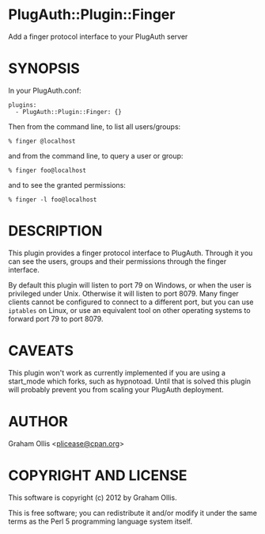 # PlugAuth::Plugin::Finger

Add a finger protocol interface to your PlugAuth server

# SYNOPSIS

In your PlugAuth.conf:

    plugins:
      - PlugAuth::Plugin::Finger: {}

Then from the command line, to list all users/groups:

    % finger @localhost

and from the command line, to query a user or group:

    % finger foo@localhost

and to see the granted permissions:

    % finger -l foo@localhost

# DESCRIPTION

This plugin provides a finger protocol interface to PlugAuth.  Through
it you can see the users, groups and their permissions through the finger
interface.

By default this plugin will listen to port 79 on Windows, or when the user
is privileged under Unix.  Otherwise it will listen to port 8079.  Many
finger clients cannot be configured to connect to a different port, but
you can use `iptables` on Linux, or use an equivalent tool on other operating
systems to forward port 79 to port 8079.

# CAVEATS

This plugin won't work as currently implemented if you are using a start\_mode
which forks, such as hypnotoad.  Until that is solved this plugin will probably
prevent you from scaling your PlugAuth deployment.

# AUTHOR

Graham Ollis &lt;plicease@cpan.org>

# COPYRIGHT AND LICENSE

This software is copyright (c) 2012 by Graham Ollis.

This is free software; you can redistribute it and/or modify it under
the same terms as the Perl 5 programming language system itself.

